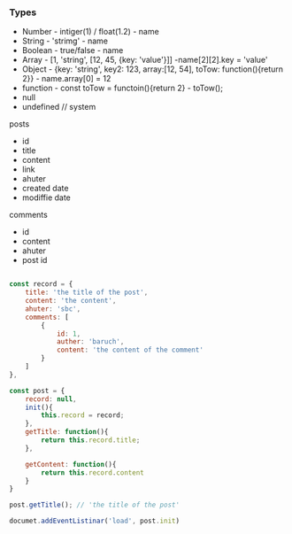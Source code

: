 ### **Types**

- Number - intiger(1) / float(1.2) - name
- String - 'strimg' - name
- Boolean - true/false - name
- Array - [1, 'string', [12, 45, {key: 'value'}]] -name[2][2].key = 'value'
- Object - {key: 'string', key2: 123, array:[12, 54], toTow: function(){return 2}} - name.array[0] = 12
- function - const toTow = functoin(){return 2} - toTow();
- null
- undefined // system


posts
- id
- title
- content
- link
- ahuter
- created date
- modiffie date

comments
- id
- content
- ahuter
- post id

```js

const record = {
    title: 'the title of the post',
    content: 'the content',
    ahuter: 'sbc',
    comments: [
        {
            id: 1,
            auther: 'baruch',
            content: 'the content of the comment'
        }
    ]
},

const post = {
    record: null,
    init(){
        this.record = record;
    },
    getTitle: function(){
        return this.record.title;
    },

    getContent: function(){
        return this.record.content
    }
}

post.getTitle(); // 'the title of the post'

documet.addEventListinar('load', post.init)
```